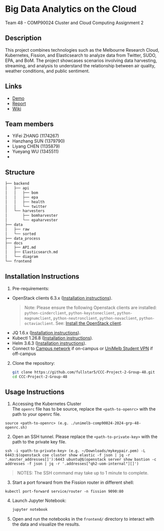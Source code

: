 # Big Data Analytics on the Cloud

Team 48 - COMP90024 Cluster and Cloud Computing Assignment 2 

## Description

This project combines technologies such as the Melbourne Research Cloud, Kubernetes, Fission, and Elasticsearch to analyze data from Twitter, SUDO, EPA, and BoM. The project showcases scenarios involving data harvesting, streaming, and analysis to understand the relationship between air quality, weather conditions, and public sentiment.

## Links

* [Demo]()
* [Report]()
* [Wiki](https://github.com/fullstar5/CCC-Project-2-Group-48/wiki)

## Team members

* YiFei ZHANG (1174267)
* Hanzhang SUN (1379790)
* Liyang CHEN (1135879)
* Yueyang WU (1345511)
* 

## Structure

```bash
├── backend
│   ├── api
│   │   ├── bom
│   │   ├── epa
│   │   ├── health
│   │   └── twitter
│   └── harvesters
│       ├── bomharvester
│       └── epaharvester
├── data
│   ├── raw
│   └── sorted
├── data_process
├── docs
│   ├── API.md
│   ├── Elasticsearch.md
│   └── diagram
└── frontend

```
## Installation Instructions

1. Pre-requirements:
- OpenStack clients 6.3.x ([Installation instructions](https://docs.openstack.org/newton/user-guide/common/cli-install-openstack-command-line-clients.html)).
  > Note: Please ensure the following Openstack clients are installed: `python-cinderclient`, `python-keystoneclient`, `python-magnumclient`, `python-neutronclient`, `python-novaclient`, `python-octaviaclient`. See: [Install the OpenStack client](https://docs.openstack.org/newton/user-guide/common/cli-install-openstack-command-line-clients.html).
- JQ 1.6.x ([Installation instructions](https://jqlang.github.io/jq/download/)).
- Kubectl 1.26.8 ([Installation instructions](https://kubernetes.io/docs/tasks/tools/)).
- Helm 3.6.3 ([Installation instructions](https://helm.sh/docs/intro/install/)).
- Connect to [Campus network](https://studentit.unimelb.edu.au/wifi-vpn#uniwireless) if on-campus or [UniMelb Student VPN](https://studentit.unimelb.edu.au/wifi-vpn#vpn) if off-campus

2. Clone the repository:
    ```bash
    git clone https://github.com/fullstar5/CCC-Project-2-Group-48.git
    cd CCC-Project-2-Group-48
    ```
## Usage Instructions

1. Accessing the Kubernetes Cluster   
	The ``openrc`` file has to be source, replace the ``<path-to-openrc>`` with the path to your openrc file.
```shell
source <path-to-openrc> (e.g. ./unimelb-comp90024-2024-grp-48-openrc.sh)
```
2. Open an SSH tunnel. 
	Please replace the ``<path-to-private-key>`` with the path to the private key file.
```shell
ssh -i <path-to-private-key> (e.g. ~/Downloads/mykeypair.pem) -L 6443:$(openstack coe cluster show elastic -f json | jq -r '.master_addresses[]'):6443 ubuntu@$(openstack server show bastion -c addresses -f json | jq -r '.addresses["qh2-uom-internal"][]')
```
> NOTES: The SSH command may take up to 1 minute to complete.

3. Start a port forward from the Fission router in different shell:
```
kubectl port-forward service/router -n fission 9090:80
```
4. Launch Jupyter Notebook:
    ```bash
    jupyter notebook
    ```
5. Open and run the notebooks in the `frontend/` directory to interact with the data and visualize the results.

